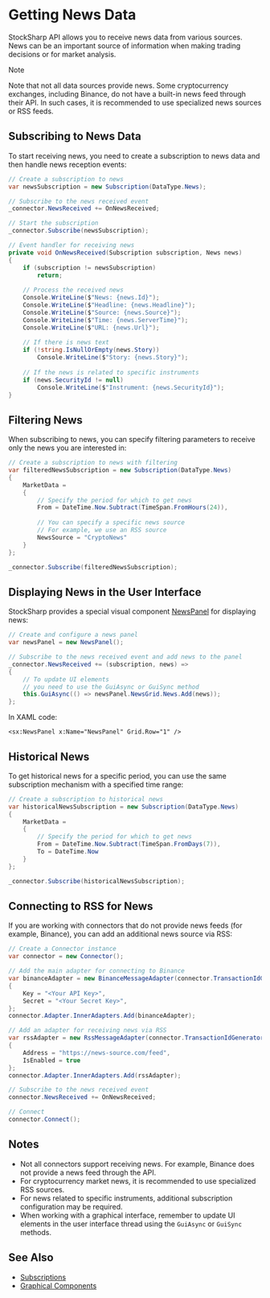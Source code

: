 # Getting News Data

StockSharp API allows you to receive news data from various sources. News can be an important source of information when making trading decisions or for market analysis.

> [!NOTE]
> Note that not all data sources provide news. Some cryptocurrency exchanges, including Binance, do not have a built-in news feed through their API. In such cases, it is recommended to use specialized news sources or RSS feeds.

## Subscribing to News Data

To start receiving news, you need to create a subscription to news data and then handle news reception events:

```cs
// Create a subscription to news
var newsSubscription = new Subscription(DataType.News);

// Subscribe to the news received event
_connector.NewsReceived += OnNewsReceived;

// Start the subscription
_connector.Subscribe(newsSubscription);

// Event handler for receiving news
private void OnNewsReceived(Subscription subscription, News news)
{
    if (subscription != newsSubscription)
        return;
        
    // Process the received news
    Console.WriteLine($"News: {news.Id}");
    Console.WriteLine($"Headline: {news.Headline}");
    Console.WriteLine($"Source: {news.Source}");
    Console.WriteLine($"Time: {news.ServerTime}");
    Console.WriteLine($"URL: {news.Url}");
    
    // If there is news text
    if (!string.IsNullOrEmpty(news.Story))
        Console.WriteLine($"Story: {news.Story}");
    
    // If the news is related to specific instruments
    if (news.SecurityId != null)
        Console.WriteLine($"Instrument: {news.SecurityId}");
}
```

## Filtering News

When subscribing to news, you can specify filtering parameters to receive only the news you are interested in:

```cs
// Create a subscription to news with filtering
var filteredNewsSubscription = new Subscription(DataType.News)
{
    MarketData = 
    {
        // Specify the period for which to get news
        From = DateTime.Now.Subtract(TimeSpan.FromHours(24)),
        
        // You can specify a specific news source
        // For example, we use an RSS source
        NewsSource = "CryptoNews"
    }
};

_connector.Subscribe(filteredNewsSubscription);
```

## Displaying News in the User Interface

StockSharp provides a special visual component [NewsPanel](xref:StockSharp.Xaml.NewsPanel) for displaying news:

```cs
// Create and configure a news panel
var newsPanel = new NewsPanel();

// Subscribe to the news received event and add news to the panel
_connector.NewsReceived += (subscription, news) => 
{
    // To update UI elements
    // you need to use the GuiAsync or GuiSync method
    this.GuiAsync(() => newsPanel.NewsGrid.News.Add(news));
};
```

In XAML code:

```xaml
<sx:NewsPanel x:Name="NewsPanel" Grid.Row="1" />
```

## Historical News

To get historical news for a specific period, you can use the same subscription mechanism with a specified time range:

```cs
// Create a subscription to historical news
var historicalNewsSubscription = new Subscription(DataType.News)
{
    MarketData = 
    {
        // Specify the period for which to get news
        From = DateTime.Now.Subtract(TimeSpan.FromDays(7)),
        To = DateTime.Now
    }
};

_connector.Subscribe(historicalNewsSubscription);
```

## Connecting to RSS for News

If you are working with connectors that do not provide news feeds (for example, Binance), you can add an additional news source via RSS:

```cs
// Create a Connector instance
var connector = new Connector();

// Add the main adapter for connecting to Binance
var binanceAdapter = new BinanceMessageAdapter(connector.TransactionIdGenerator)
{
    Key = "<Your API Key>",
    Secret = "<Your Secret Key>",
};
connector.Adapter.InnerAdapters.Add(binanceAdapter);

// Add an adapter for receiving news via RSS
var rssAdapter = new RssMessageAdapter(connector.TransactionIdGenerator)
{
    Address = "https://news-source.com/feed",
    IsEnabled = true
};
connector.Adapter.InnerAdapters.Add(rssAdapter);

// Subscribe to the news received event
connector.NewsReceived += OnNewsReceived;

// Connect
connector.Connect();
```

## Notes

- Not all connectors support receiving news. For example, Binance does not provide a news feed through the API.
- For cryptocurrency market news, it is recommended to use specialized RSS sources.
- For news related to specific instruments, additional subscription configuration may be required.
- When working with a graphical interface, remember to update UI elements in the user interface thread using the `GuiAsync` or `GuiSync` methods.

## See Also

- [Subscriptions](subscriptions.md)
- [Graphical Components](../graphical_user_interface.md)